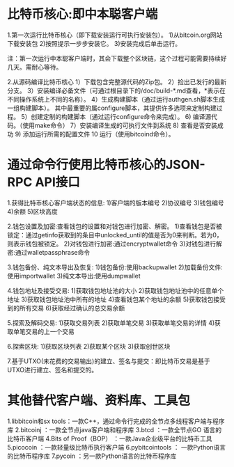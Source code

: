 # 比特币核心:即中本聪客户端

1.第一次运行比特币核心（即下载安装运行可执行安装包）。
  1)从bitcoin.org网站下载安装包
  2)按照提示一步步安装它。
  3)安装完成后单击运行。

  注：第一次运行中本聪客户端时，其会下载整个区块链，这个过程可能需要持续好几天。需耐心等待。

2.从源码编译比特币核心
  1）下载包含完整源代码的Zip包。
  2）捡出已发行的最新分支。
  3）安装编译必备文件（可通过根目录下的/doc/build-*.md查看，*表示在不同操作系统上不同的名称）。
  4）生成构建脚本（通过运行authgen.sh脚本生成一组构建脚本）。
     其中最重要的属configure脚本，其提供许多选项来定制构建过程。
  5）创建定制的构建脚本（通过运行configure命令来完成）。
  6) 编译源代码。（使用make命令）
  7）安装编译生成的可执行文件到系统
  8) 查看是否安装成功
  9) 添加运行所需的配置文件
  10 运行（使用bitcoind命令）。

# 通过命令行使用比特币核心的JSON-RPC API接口

1.获得比特币核心客户端状态的信息:
  1)客户端的版本编号
  2)协议编号
  3)钱包编号
  4)余额
  5)区块高度
 
2.钱包设置及加密:查看钱包的设置和对钱包进行加密、解密。
  1)查看钱包是否被锁定：通过getinfo获取到的条目中unlocked_until的值是否为0来判断。若为0，则表示钱包被锁定。
  2)对钱包进行加密:通过encryptwallet命令
  3)对钱包进行解密:通过walletpassphrase命令

3.钱包备份、纯文本导出及恢复:
  1)钱包备份:使用backupwallet
  2)加载备份文件:使用importwallet
  3)纯文本导出:使用dumpwallet

4.钱包地址及接受交易:
  1)获取钱包地址池的大小
  2)获取钱包地址池中的任意单个地址
  3)获取钱包地址池中所有的地址
  4)查看钱包某个地址的余额
  5)获取钱包接受到的所有交易
  6)获取经过确认的总交易余额

5.探索及解码交易:
  1)获取交易列表
  2)获取单笔交易
  3)获取单笔交易的详情
  4)获取单笔交易的上一个交易

6.探索区块:
  1)获取区块列表
  2)获取某个区块
  3)获取创世区块

7.基于UTXO(未花费的交易输出)的建立、签名与提交：即比特币交易是基于UTXO进行建立、签名和提交的。


# 其他替代客户端、资料库、工具包

1.libbitcoin和sx tools：一款C++，通过命令行完成的全节点多线程客户端与程序库
2.bitcoinj ：一款全节点java客户端和程序库
3.btcd ：一款全节点GO 语言的比特币客户端
4.Bits of Proof（BOP） ：一款Java企业级平台的比特币工具
5.picocoin ：一款轻量级比特币执行客户端
6.pybitcointools ： 一款Python语言的比特币程序库
7.pycoin ：另一款Python语言的比特币程序库
